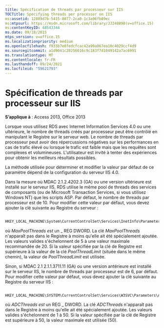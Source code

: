 ```yaml
---
title: Spécification de threads par processeur sur IIS
TOCTitle: Specifying threads per processor on IIS
ms:assetid: 12889d7b-5415-8077-2ca0-1c3a96fb89ec
ms:mtpsurl: https://msdn.microsoft.com/library/JJ248898(v=office.15)
ms:contentKeyID: 48543344
ms.date: 09/18/2015
mtps_version: v=office.15
ms.localizationpriority: medium
ms.openlocfilehash: f933b7e8fedcfcac42a99a067ea10c4029ccf4d9
ms.sourcegitcommit: a1d9041c20256616c9c183f7d1049142a7ac6991
ms.translationtype: MT
ms.contentlocale: fr-FR
ms.lasthandoff: 09/24/2021
ms.locfileid: "59621793"
---
```

# <a name="specifying-threads-per-processor-on-iis"></a>Spécification de threads par processeur sur IIS


**S’applique à** : Access 2013, Office 2013

Lorsque vous utilisez RDS avec Internet Information Services 4.0 ou une ultérieure, le nombre de threads créés par processeur peut être contrôlé en manipulant le Registre sur le serveur web. Le nombre de threads par processeur peut avoir des répercussions négatives sur les performances en cas de trafic élevé ou lorsque le trafic est faible mais que les requêtes sont complexes et volumineuses. L'utilisateur est invité à tenter des expériences pour obtenir les meilleurs résultats possibles.

La méthode utilisée pour déterminer et modifier la valeur par défaut de ce paramètre dépend de la configuration du serveur IIS 4.0.

Dans la mesure où MDAC 2.1.2.4202.3 (GA) ou une version ultérieure est installé sur le serveur IIS, RDS utilise le même pool de threads des services de composants (ou de Microsoft Transaction Services, si vous utilisez Windows NT) que les scripts ASP. Par défaut, le nombre de threads par processeur est de 10. Pour modifier cette valeur par défaut, vous devez ajouter la clé suivante au Registre du serveur :

```vb 
 
HKEY_LOCAL_MACHINE\System\CurrentControlSet\Services\InetInfo\Parameters\MaxPoolThreads
```

où *MaxPoolThreads est* un \_ REG DWORD. La clé *MaxPoolThreads* n'apparaît pas dans le Registre à moins qu'elle ait été spécialement ajoutée. Les valeurs valides s'échelonnent de 5 à une valeur maximale recommandée de 20. Si la valeur spécifiée par la clé de Registre est supérieure à la valeur de la clé *PoolThreadLimit* (située dans le même chemin), la valeur de *PoolThreadLimit* est utilisée.

Sinon, si MDAC 2.1 2.1.1.3711.11 (GA) ou une version antérieure est installé sur le serveur IIS, le nombre de threads par processeur est de 6, par défaut. Pour modifier cette valeur par défaut, vous devez ajouter la clé suivante au Registre du serveur IIS :

```vb 
 
HKEY_LOCAL_MACHINE\SYSTEM\CurrentControlSet\Services\W3SVC\Parameters\ADCThreads
```

où *ADCThreads est* un REG \_ DWORD. La clé *ADCThreads* n'apparaît pas dans le Registre à moins qu'elle ait été spécialement ajoutée. Les valeurs valides s'échelonnent de 1 à 50. Si la valeur spécifiée par la clé de Registre est supérieure à 50, la valeur maximale est utilisée (50).

